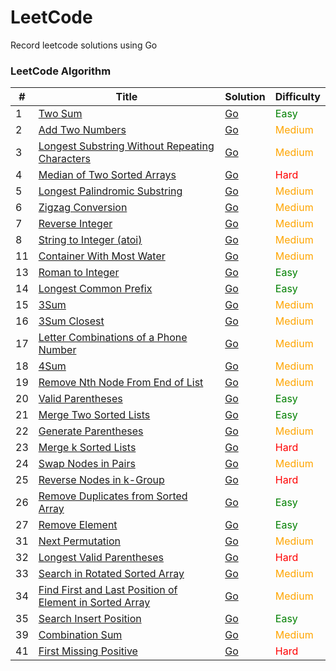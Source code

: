 # LeetCode

Record leetcode solutions using Go

### LeetCode Algorithm

| #   | Title                                                                                                                                            | Solution                                                                                                        | Difficulty                       |
|-----|--------------------------------------------------------------------------------------------------------------------------------------------------|-----------------------------------------------------------------------------------------------------------------|----------------------------------|
| 1   | [Two Sum](https://leetcode.cn/problems/two-sum/)                                                                                                 | [Go](./alg/go/twoSum/twoSum.go)                                                                                 | <font color=green>Easy</font>    |
| 2   | [Add Two Numbers](https://leetcode.cn/problems/add-two-numbers/)                                                                                 | [Go](./alg/go/addTwoNumbers/addTwoNumbers.go)                                                                   | <font color=orange>Medium</font> |
| 3   | [Longest Substring Without Repeating Characters](https://leetcode.cn/problems/longest-substring-without-repeating-characters/)                   | [Go](./alg/go/longestSubstringWithoutRepeatingCharacters/longestSubstringWithoutRepeatingCharacters.go)         | <font color=orange>Medium</font> |
| 4   | [Median of Two Sorted Arrays](https://leetcode.cn/problems/median-of-two-sorted-arrays/)                                                         | [Go](./alg/go/medianOfTwoSortedArrays/medianOfTwoSortedArrays.go)                                               | <font color=red>Hard</font>      |
| 5   | [Longest Palindromic Substring](https://leetcode.cn/problems/longest-palindromic-substring/)                                                     | [Go](./alg/go/longestPalindromicSubstring/longestPalindromicSubstring.2.go)                                     | <font color=orange>Medium</font> |
| 6   | [Zigzag Conversion](https://leetcode.cn/problems/zigzag-conversion/)                                                                             | [Go](./alg/go/zigzagConversion/zigzagConversion.go)                                                             | <font color=orange>Medium</font> |
| 7   | [Reverse Integer](https://leetcode.cn/problems/reverse-integer/)                                                                                 | [Go](./alg/go/reverseInteger/reverseInteger.go)                                                                 | <font color=orange>Medium</font> |
| 8   | [String to Integer (atoi)](https://leetcode.cn/problems/string-to-integer-atoi/)                                                                 | [Go](./alg/go/stringToIntegerAtoi/stringToIntegerAtoi.go)                                                       | <font color=orange>Medium</font> |
| 11  | [Container With Most Water](https://leetcode.cn/problems/container-with-most-water/)                                                             | [Go](./alg/go/containerWithMostWater/containerWithMostWater.go)                                                 | <font color=orange>Medium</font> |
| 13  | [Roman to Integer](https://leetcode.cn/problems/roman-to-integer/)                                                                               | [Go](./alg/go/romanToInteger/romanToInteger2.go)                                                                | <font color=green>Easy</font>    |
| 14  | [Longest Common Prefix](https://leetcode.cn/problems/longest-common-prefix/)                                                                     | [Go](./alg/go/longestCommonPrefix/longestCommonPrefix2.go)                                                      | <font color=green>Easy</font>    |
| 15  | [3Sum](https://leetcode.cn/problems/3sum/)                                                                                                       | [Go](./alg/go/3Sum/3Sum.go)                                                                                     | <font color=orange>Medium</font> |
| 16  | [3Sum Closest](https://leetcode.cn/problems/3sum-closest/)                                                                                       | [Go](./alg/go/3sumClosest/3sumClosest.go)                                                                       | <font color=orange>Medium</font> |
| 17  | [Letter Combinations of a Phone Number](https://leetcode.cn/problems/letter-combinations-of-a-phone-number/)                                     | [Go](./alg/go/letterCombinationsOfAPhoneNumber/letterCombinationsOfAPhoneNumber2.go)                            | <font color=orange>Medium</font> |
| 18  | [4Sum](https://leetcode.cn/problems/4sum/)                                                                                                       | [Go](./alg/go/4sum/4sum.go)                                                                                     | <font color=orange>Medium</font> |
| 19  | [Remove Nth Node From End of List](https://leetcode.cn/problems/remove-nth-node-from-end-of-list/)                                               | [Go](./alg/go/removeNthNodeFromEndOfList/removeNthNodeFromEndOfList.go)                                         | <font color=orange>Medium</font> |
| 20  | [Valid Parentheses](https://leetcode.cn/problems/valid-parentheses/)                                                                             | [Go](./alg/go/validParentheses/validParentheses.go)                                                             | <font color=green>Easy</font>    |
| 21  | [Merge Two Sorted Lists](https://leetcode.cn/problems/merge-two-sorted-lists/)                                                                   | [Go](./alg/go/mergeTwoSortedLists/mergeTwoSortedLists.go)                                                       | <font color=green>Easy</font>    |
| 22  | [Generate Parentheses](https://leetcode.cn/problems/generate-parentheses/)                                                                       | [Go](./alg/go/generateParentheses/generateParentheses.go)                                                       | <font color=orange>Medium</font> |
| 23  | [Merge k Sorted Lists](https://leetcode.cn/problems/merge-k-sorted-lists/)                                                                       | [Go](./alg/go/mergeKSortedLists/mergeKSortedLists.go)                                                           | <font color=red>Hard</font>      |
| 24  | [Swap Nodes in Pairs](https://leetcode.cn/problems/swap-nodes-in-pairs/)                                                                         | [Go](./alg/go/swapNodesInPairs/swapNodesInPairs.go)                                                             | <font color=orange>Medium</font> |
| 25  | [Reverse Nodes in k-Group](https://leetcode.cn/problems/reverse-nodes-in-k-group/)                                                               | [Go](./alg/go/reverseNodesInKGroup/reverseNodesInKGroup.go)                                                     | <font color=red>Hard</font>      |
| 26  | [Remove Duplicates from Sorted Array](https://leetcode.cn/problems/remove-duplicates-from-sorted-array/)                                         | [Go](./alg/go/removeDuplicatesFromSortedArray/removeDuplicatesFromSortedArray2.go)                              | <font color=green>Easy</font>    |
| 27  | [Remove Element](https://leetcode.cn/problems/remove-element/)                                                                                   | [Go](./alg/go/removeElement/removeElement.go)                                                                   | <font color=green>Easy</font>    |
| 31  | [Next Permutation](https://leetcode.cn/problems/next-permutation/)                                                                               | [Go](./alg/go/nextPermutation/nextPermutation.go)                                                               | <font color=orange>Medium</font> |
| 32  | [Longest Valid Parentheses](https://leetcode.cn/problems/longest-valid-parentheses/)                                                             | [Go](./alg/go/longestValidParentheses/longestValidParentheses.go)                                               | <font color=red>Hard</font>      |
| 33  | [Search in Rotated Sorted Array](https://leetcode.cn/problems/search-in-rotated-sorted-array/)                                                   | [Go](./alg/go/searchInRotatedSortedArray/searchInRotatedSortedArray.go)                                         | <font color=orange>Medium</font> |
| 34  | [Find First and Last Position of Element in Sorted Array](https://leetcode.cn/problems/find-first-and-last-position-of-element-in-sorted-array/) | [Go](./alg/go/findFirstAndLastPositionOfElementInSortedArray/findFirstAndLastPositionOfElementInSortedArray.go) | <font color=orange>Medium</font> |
| 35  | [Search Insert Position](https://leetcode.cn/problems/search-insert-position/)                                                                   | [Go](./alg/go/searchInsertPosition/searchInsertPosition.go)                                                     | <font color=green>Easy</font>    |
| 39  | [Combination Sum](https://leetcode.cn/problems/combination-sum/)                                                                                 | [Go](./alg/go/combinationSum/combinationSum.go)                                                                 | <font color=orange>Medium</font> |
| 41  | [First Missing Positive](https://leetcode.cn/problems/first-missing-positive/)                                                                   | [Go](./alg/go/firstMissingPositive/firstMissingPositive.go)                                                     | <font color=red>Hard</font>      |
